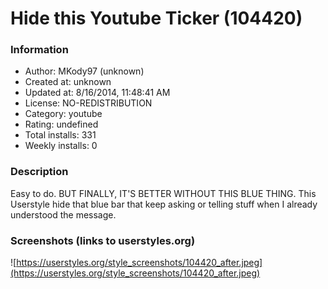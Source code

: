 # Hide this Youtube Ticker (104420)

### Information
- Author: MKody97 (unknown)
- Created at: unknown
- Updated at: 8/16/2014, 11:48:41 AM
- License: NO-REDISTRIBUTION
- Category: youtube
- Rating: undefined
- Total installs: 331
- Weekly installs: 0


### Description
Easy to do. BUT FINALLY, IT'S BETTER WITHOUT THIS BLUE THING.
This Userstyle hide that blue bar that keep asking or telling stuff when I already understood the message.


### Screenshots (links to userstyles.org)
![https://userstyles.org/style_screenshots/104420_after.jpeg](https://userstyles.org/style_screenshots/104420_after.jpeg)


